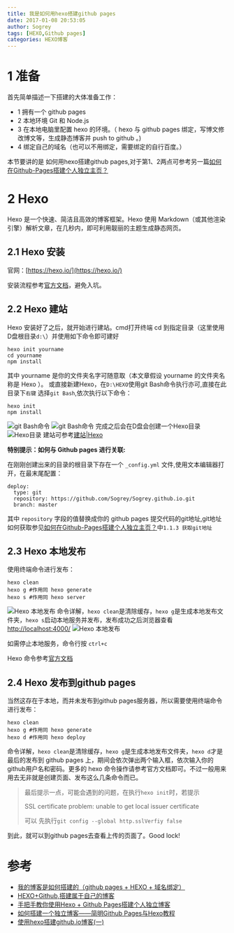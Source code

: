 ```yaml
---
title: 我是如何用hexo搭建github pages
date: 2017-01-08 20:53:05
author: Sogrey
tags: [HEXO,Github pages]
categories: HEXO博客
---
```


# 1 准备
首先简单描述一下搭建的大体准备工作：

* 1 拥有一个 github pages
* 2 本地环境  Git 和 Node.js
* 3 在本地电脑里配置 hexo 的环境。（ hexo 与 github pages 绑定，写博文修改博文等，生成静态博客并 push to github 。)
* 4 绑定自己的域名（也可以不用绑定，需要绑定的自行百度。）

本节要讲的是 如何用hexo搭建github pages,对于第1、2两点可参考另一篇[如何在Github-Pages搭建个人独立主页？](https://sogrey.github.io/article/%E5%A6%82%E4%BD%95%E5%9C%A8Github-Pages%E6%90%AD%E5%BB%BA%E4%B8%AA%E4%BA%BA%E7%8B%AC%E7%AB%8B%E4%B8%BB%E9%A1%B5%EF%BC%9F/)

<!-- more -->

# 2 Hexo 
Hexo 是一个快速、简洁且高效的博客框架。Hexo 使用 Markdown（或其他渲染引擎）解析文章，在几秒内，即可利用靓丽的主题生成静态网页。
## 2.1 Hexo 安装
官网：[https://hexo.io/](https://hexo.io/)

安装流程参考[官方文档](https://hexo.io/zh-cn/docs/)，避免入坑。
## 2.2 Hexo 建站
Hexo 安装好了之后，就开始进行建站。cmd打开终端 cd 到指定目录（这里使用D盘根目录`d:\`）并使用如下命令即可建好

	hexo init yourname 
	cd yourname 
	npm install

其中 yourname 是你的文件夹名字可随意取（本文章假设 yourname 的文件夹名称是 Hexo ）。
或直接新建Hexo，在`D:\HEXO`使用git Bash命令执行亦可,直接在此目录下`右键` 选择`git Bash`,依次执行以下命令：

	hexo init
	npm install

![git Bash命令](https://cdn.jsdelivr.net/gh/sogrey/cdn/imgs/2017-01-09_151319.png)
![git Bash命令](https://cdn.jsdelivr.net/gh/sogrey/cdn/imgs/2017-01-09_161000.jpg)
完成之后会在D盘会创建一个Hexo目录
![Hexo目录](https://cdn.jsdelivr.net/gh/sogrey/cdn/imgs/2017-01-09_161345.jpg)
建站可参考[建站|Hexo](https://hexo.io/zh-cn/docs/setup.html)

**特别提示：如何与 Github pages 进行关联:**

在刚刚创建出来的目录的根目录下存在一个 `_config.yml` 文件,使用文本编辑器打开，在最末尾配置：

	deploy:
	  type: git
	  repository: https://github.com/Sogrey/Sogrey.github.io.git
	  branch: master

其中 `repository` 字段的值替换成你的 github pages 提交代码的git地址,git地址如何获取参见[如何在Github-Pages搭建个人独立主页？](https://sogrey.github.io/article/%E5%A6%82%E4%BD%95%E5%9C%A8Github-Pages%E6%90%AD%E5%BB%BA%E4%B8%AA%E4%BA%BA%E7%8B%AC%E7%AB%8B%E4%B8%BB%E9%A1%B5%EF%BC%9F/)中`1.1.3 获取git地址`

## 2.3 Hexo 本地发布
使用终端命令进行发布：

	hexo clean
	hexo g #作用同 hexo generate
	hexo s #作用同 hexo server
![Hexo 本地发布](https://cdn.jsdelivr.net/gh/sogrey/cdn/imgs/2017-01-09_161613.jpg)
命令详解，`hexo clean`是清除缓存，`hexo g`是生成本地发布文件夹，`hexo s`启动本地服务并发布，发布成功之后浏览器查看[http://localhost:4000/](http://localhost:4000/)
![Hexo 本地发布](https://cdn.jsdelivr.net/gh/sogrey/cdn/imgs/2017-01-09_161808.jpg)

如需停止本地服务，命令行按 `ctrl+c`

Hexo 命令参考[官方文档](https://hexo.io/zh-cn/docs/commands.html)

## 2.4 Hexo 发布到github pages
当然这存在于本地，而并未发布到github pages服务器，所以需要使用终端命令进行发布：

	hexo clean
	hexo g #作用同 hexo generate
	hexo d #作用同 hexo deploy

命令详解，`hexo clean`是清除缓存，`hexo g`是生成本地发布文件夹，`hexo d`才是最后的发布到 github pages 上，期间会依次弹出两个输入框，依次输入你的github用户名和密码。更多的 hexo 命令操作请参考官方文档即可。不过一般用来用去无非就是创建页面、发布这么几条命令而已。

> 最后提示一点，可能会遇到的问题，在执行`hexo init`时，若提示
>
> SSL certificate problem: unable to get local issuer certificate
>
> 可以 先执行`git config --global http.sslVerfiy false` 


到此，就可以到github pages去查看上传的页面了。Good lock!

# 参考
* [我的博客是如何搭建的（github pages + HEXO + 域名绑定）](http://www.tuicool.com/articles/MramqqJ)
* [HEXO+Github,搭建属于自己的博客](http://www.jianshu.com/p/465830080ea9)
* [手把手教你使用Hexo + Github Pages搭建个人独立博客](https://segmentfault.com/a/1190000004947261)
* [如何搭建一个独立博客——简明Github Pages与Hexo教程](http://www.jianshu.com/p/05289a4bc8b2)
* [使用hexo搭建github.io博客(一)](http://www.cnblogs.com/liulangmao/p/4323064.html)